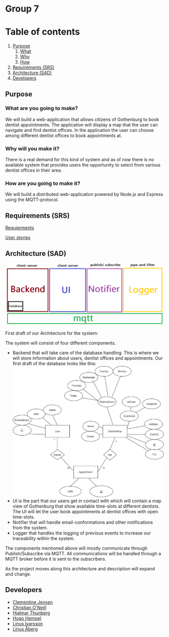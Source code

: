 # Group 7

# Table of contents
1. [Purpose](#purpose)
    1. [What](#what)
    2. [Why](#why)
    2. [How](#how)
2. [Requirements (SRS)](#requirements)
3. [Architecture (SAD)](#architecture)
4. [Developers](#developers)

## Purpose <a name="purpose"></a>
### What are you going to make? <a name="what"></a>
We will build a web-application that allows citizens of Gothenburg to book dentist appointments. 
The application will display a map that the user can navigate and find dentist offices.
In the application the user can choose among different dentist offices to book appointments at. 

### Why will you make it? <a name="why"></a>
There is a real demand for this kind of system and as of now there is no available system that 
provides users the opportunity to select from various dentist offices in their area.

### How are you going to make it? <a name="how"></a>
We will build a distributed web-application powered by Node.js and Express using the MQTT-protocol. 

## Requirements (SRS) <a name="requirements"></a>
[Requierments](/Requirements.md)

[User stories](/UserStories.md)

## Architecture (SAD) <a name="architecture"></a>
![Overview](./images/project.png)

First draft of our Architecture for the system:

The system will consist of four different components. 
* Backend that will take care of the database handling. This is where we will store information about users, dentist offices and appointments. Our first draft of the database looks like this:
![ER](./images/er-diagram.png)
* UI is the part that our users get in contact with which will contain a map view of Gothenburg that show available time-slots at different dentists. The UI will let the user book appointments at dentist offices with open time-slots.
* Notifier that will handle email-conformations and other notifications from the system. 
* Logger that handles the logging of previous events to increase our traceability within the system. 

The components mentioned above will mostly communicate through Publish/Subscribe via MQTT. All communications will be handled through a MQTT broker before it is sent to the subscribers. 

As the project moves along this architecture and description will expand and change.

## Developers <a name="developers"></a>

- [Clementine Jensen](https://github.com/clementinejensen)
- [Christian O'Neill](https://github.com/Brother-Blue)
- [Hjalmar Thunberg](https://github.com/Hjalmar-Thunberg)
- [Hugo Hempel](https://github.com/HugoHempel)
- [Linus Ivarsson](https://github.com/linusivarssons)
- [Linus Åberg](https://github.com/LinusAaberg)



